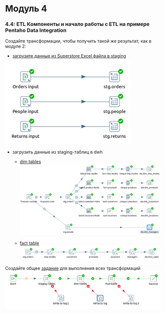 # Модуль 4

### 4.4: ETL Компоненты и начало работы с ETL на примере Pentaho Data Integration
Создайте трансформации, чтобы получить такой же результат, как в модуле 2:
* [загрузите данные из Superstore Excel файла в staging](./etl/staging.ktr)

![staging](./screenshots/staging.png)  

* загрузить данные из staging-таблиц в dwh
    * [dim tables](./etl/dwh_dim.ktr)
![dim tables](./screenshots/dwh_dim.png)
  
    * [fact table](./etl/fact_table.ktr)
![dim tables](./screenshots/fact_table.png)
      
Создайте общее [задание](./etl/stg_to_dwh.kjb) для выполнения всех трансформаций
![job](./screenshots/job.png)

